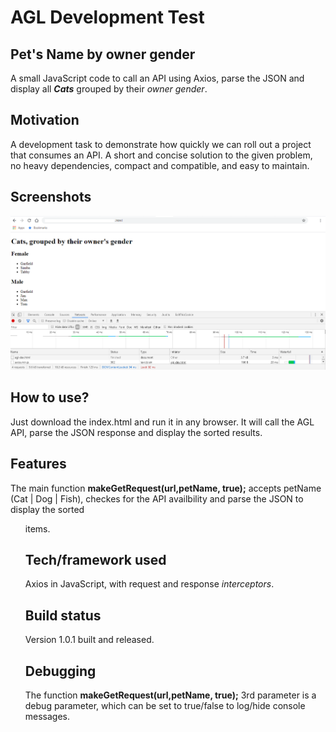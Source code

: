 # AGL Development Test

## Pet's Name by owner gender
A small JavaScript code to call an API using Axios, parse the JSON and display all _**Cats**_ grouped by their _owner gender_.

## Motivation
A development task to demonstrate how quickly we can roll out a project that consumes an API. A short and concise solution to the given problem, no heavy dependencies, compact and compatible, and easy to maintain.

## Screenshots
![Alt text](/AGL-Dev-Screenshot.png?raw=true "Cats, grouped by their owner name")

## How to use?
Just download the index.html and run it in any browser. It will call the AGL API, parse the JSON response and display the sorted results.

## Features
The main function **makeGetRequest(url,petName, true);** accepts petName (Cat | Dog | Fish), checkes for the API availbility and parse the JSON to display the sorted <ul> items.
  
## Tech/framework used
Axios in JavaScript, with request and response _interceptors_.

## Build status
Version 1.0.1 built and released.

## Debugging
The function **makeGetRequest(url,petName, true);** 3rd parameter is a debug parameter, which can be set to true/false to log/hide console messages. 
